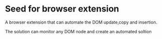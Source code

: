 # Seed for browser extension
A browser extension that can automate the DOM update,copy and insertion.

The solution can monitor any DOM node and create an automated soltion
